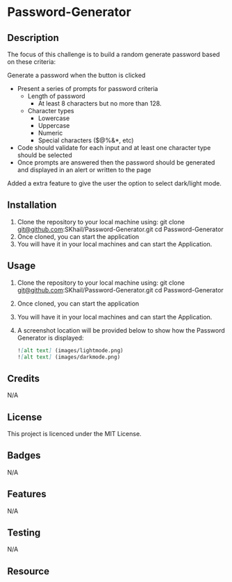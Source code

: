 # Password-Generator

## Description

The focus of this challenge is to build a random generate password based on these criteria:

Generate a password when the button is clicked

- Present a series of prompts for password criteria
  - Length of password
    - At least 8 characters but no more than 128.
  - Character types
    - Lowercase
    - Uppercase
    - Numeric
    - Special characters ($@%&\*, etc)
- Code should validate for each input and at least one character type should be selected
- Once prompts are answered then the password should be generated and displayed in an alert or written to the page

Added a extra feature to give the user the option to select dark/light mode.

## Installation

1.  Clone the repository to your local machine using:
    git clone git@github.com:SKhail/Password-Generator.git
    cd Password-Generator
2.  Once cloned, you can start the application
3.  You will have it in your local machines and can start the Application.

## Usage

1.  Clone the repository to your local machine using:
    git clone git@github.com:SKhail/Password-Generator.git
    cd Password-Generator
2.  Once cloned, you can start the application
3.  You will have it in your local machines and can start the Application.
4.  A screenshot location will be provided below to show how the Password Generator is displayed:

    ```md
    ![alt text] (images/lightmode.png)
    ![alt text] (images/darkmode.png)
    ```

## Credits

N/A

## License

This project is licenced under the MIT License.

## Badges

N/A

## Features

N/A

## Testing

N/A

## Resource
